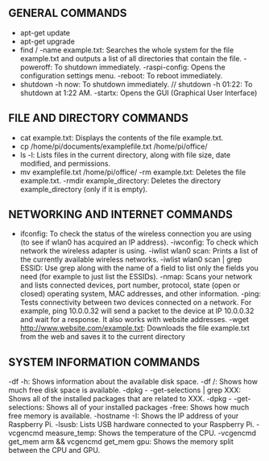 ## GENERAL COMMANDS
- apt-get update
- apt-get upgrade
- find / -name example.txt: Searches the whole system for the file example.txt and outputs a list of all directories that contain the file.
-poweroff: To shutdown immediately.
-raspi-config: Opens the configuration settings menu.
-reboot: To reboot immediately.
- shutdown -h now: To shutdown immediately. // shutdown -h 01:22: To shutdown at 1:22 AM.
-startx: Opens the GUI (Graphical User Interface)


## FILE AND DIRECTORY COMMANDS
- cat example.txt: Displays the contents of the file example.txt.
- cp /home/pi/documents/examplefile.txt /home/pi/office/
- ls -l: Lists files in the current directory, along with file size, date modified, and permissions.
- mv examplefile.txt /home/pi/office/ 
-rm example.txt: Deletes the file example.txt.
-rmdir example_directory: Deletes the directory example_directory (only if it is empty).

## NETWORKING AND INTERNET COMMANDS

- ifconfig: To check the status of the wireless connection you are using (to see if wlan0 has acquired an IP address).
-iwconfig: To check which network the wireless adapter is using.
-iwlist wlan0 scan: Prints a list of the currently available wireless networks.
-iwlist wlan0 scan | grep ESSID: Use grep along with the name of a field to list only the fields you need (for example to just list the ESSIDs).
-nmap: Scans your network and lists connected devices, port number, protocol, state (open or closed) operating system, MAC addresses, and other information.
-ping: Tests connectivity between two devices connected on a network. For example, ping 10.0.0.32 will send a packet to the device at IP 10.0.0.32 and wait for a response. It also works with website addresses.
-wget http://www.website.com/example.txt: Downloads the file example.txt from the web and saves it to the current directory


## SYSTEM INFORMATION COMMANDS
-df -h: Shows information about the available disk space.
-df /: Shows how much free disk space is available.
-dpkg - -get-selections | grep XXX: Shows all of the installed packages that are related to XXX.
-dpkg - -get-selections: Shows all of your installed packages
-free: Shows how much free memory is available.
-hostname -I: Shows the IP address of your Raspberry Pi.
-lsusb: Lists USB hardware connected to your Raspberry Pi.
-vcgencmd measure_temp: Shows the temperature of the CPU.
-vcgencmd get_mem arm && vcgencmd get_mem gpu: Shows the memory split between the CPU and GPU.
